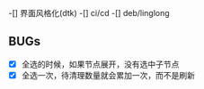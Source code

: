
-[] 界面风格化(dtk)
-[] ci/cd
-[] deb/linglong

## BUGs

- [x] 全选的时候，如果节点展开，没有选中子节点
- [x] 全选一次，待清理数量就会累加一次，而不是刷新
